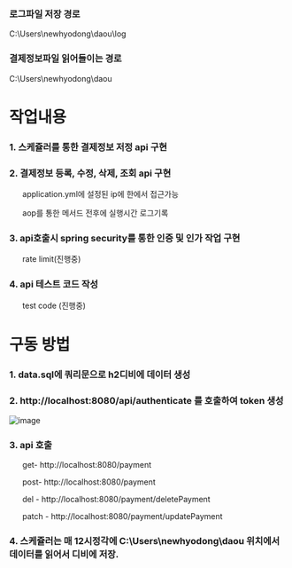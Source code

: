 
### 로그파일 저장 경로
C:\Users\newhyodong\daou\log

### 결제정보파일 읽어들이는 경로
C:\Users\newhyodong\daou


# 작업내용

### 1. 스케쥴러를 통한 결제정보 저정 api 구현

### 2. 결제정보 등록, 수정, 삭제, 조회 api 구현
<ol>application.yml에 설정된 ip에 한에서 접근가능</ol>
<ol>aop를 통한 메서드 전후에 실행시간 로그기록</ol>

### 3. api호출시 spring security를 통한 인증 및 인가 작업 구현
<ol>rate limit(진행중)</ol>

### 4. api 테스트 코드 작성
<ol>test code (진행중)</ol>


# 구동 방법

### 1. data.sql에 쿼리문으로 h2디비에 데이터 생성

### 2. http://localhost:8080/api/authenticate  를 호출하여 token 생성
![image](https://user-images.githubusercontent.com/23456264/192147197-8407aa4b-fc49-48cc-aa9d-efa537b0a64b.png)


### 3. api 호출
<ol>get- http://localhost:8080/payment</ol>
<ol>post- http://localhost:8080/payment</ol>
<ol>del - http://localhost:8080/payment/deletePayment</ol>
<ol>patch - http://localhost:8080/payment/updatePayment</ol>

### 4. 스케쥴러는 매 12시정각에 C:\Users\newhyodong\daou 위치에서 데이터를 읽어서 디비에 저장.
